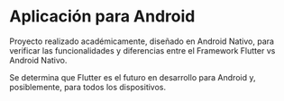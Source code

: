 # Aplicación para Android

Proyecto realizado académicamente, diseñado en Android Nativo, para verificar las funcionalidades y diferencias entre el Framework Flutter vs Android Nativo.

Se determina que Flutter es el futuro en desarrollo para Android y, posiblemente, para todos los dispositivos.
